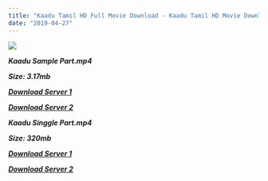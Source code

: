 ```yaml
---
title: "Kaadu Tamil HD Full Movie Download - Kaadu Tamil HD Movie Download"
date: "2019-04-27"
---
```


![](https://images.moviebuff.com/e33fe9cc-908c-42ef-95c1-1aa5e3771d12?w=1000)

**_Kaadu Sample Part.mp4_**

**_Size: 3.17mb_**

**_[Download Server 1](http://dl2.tamilsrcg.xyz/load/2014/Kaadu/Kaadu{2c088f659142c0283fde3b45bf50b63be20aae7f704a2f0bf67686df6392cb2e}20(2014){2c088f659142c0283fde3b45bf50b63be20aae7f704a2f0bf67686df6392cb2e}20Hdrip{2c088f659142c0283fde3b45bf50b63be20aae7f704a2f0bf67686df6392cb2e}20Hd{2c088f659142c0283fde3b45bf50b63be20aae7f704a2f0bf67686df6392cb2e}20Sample.mp4)_**

**_[Download Server 2](http://dl2.tamilsrcg.xyz/load/2014/Kaadu/Kaadu{2c088f659142c0283fde3b45bf50b63be20aae7f704a2f0bf67686df6392cb2e}20(2014){2c088f659142c0283fde3b45bf50b63be20aae7f704a2f0bf67686df6392cb2e}20Hdrip{2c088f659142c0283fde3b45bf50b63be20aae7f704a2f0bf67686df6392cb2e}20Hd{2c088f659142c0283fde3b45bf50b63be20aae7f704a2f0bf67686df6392cb2e}20Sample.mp4)_**

**_Kaadu Singgle Part.mp4_**

**_Size: 320mb_**

**_[Download Server 1](http://dl2.tamilsrcg.xyz/load/2014/Kaadu/Kaadu{2c088f659142c0283fde3b45bf50b63be20aae7f704a2f0bf67686df6392cb2e}20(2014){2c088f659142c0283fde3b45bf50b63be20aae7f704a2f0bf67686df6392cb2e}20HDrip{2c088f659142c0283fde3b45bf50b63be20aae7f704a2f0bf67686df6392cb2e}20HD.mp4)_**

**_[Download Server 2](http://dl2.tamilsrcg.xyz/load/2014/Kaadu/Kaadu{2c088f659142c0283fde3b45bf50b63be20aae7f704a2f0bf67686df6392cb2e}20(2014){2c088f659142c0283fde3b45bf50b63be20aae7f704a2f0bf67686df6392cb2e}20HDrip{2c088f659142c0283fde3b45bf50b63be20aae7f704a2f0bf67686df6392cb2e}20HD.mp4)_**
